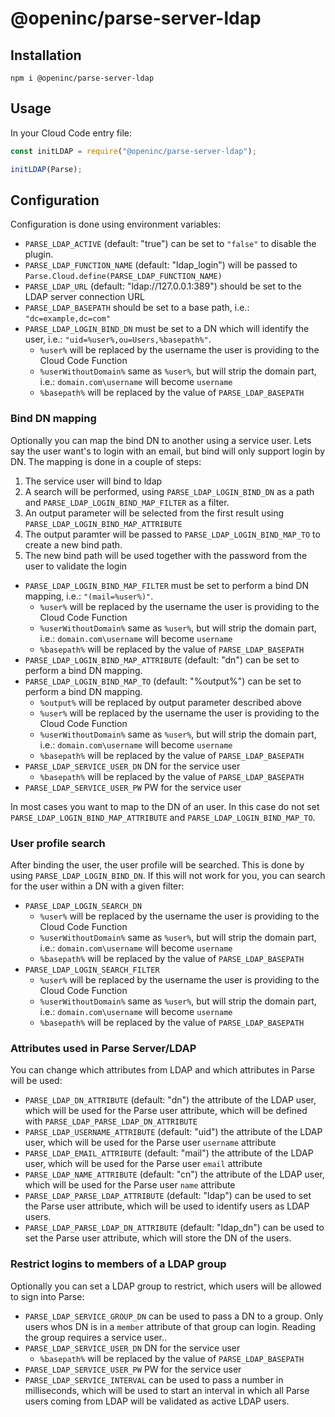 # @openinc/parse-server-ldap

## Installation

```
npm i @openinc/parse-server-ldap
```

## Usage

In your Cloud Code entry file:

```js
const initLDAP = require("@openinc/parse-server-ldap");

initLDAP(Parse);
```

## Configuration

Configuration is done using environment variables:

- `PARSE_LDAP_ACTIVE` (default: "true") can be set to `"false"` to disable the plugin.
- `PARSE_LDAP_FUNCTION_NAME` (default: "ldap_login") will be passed to `Parse.Cloud.define(PARSE_LDAP_FUNCTION_NAME)`
- `PARSE_LDAP_URL` (default: "ldap://127.0.0.1:389") should be set to the LDAP server connection URL
- `PARSE_LDAP_BASEPATH` should be set to a base path, i.e.: `"dc=example,dc=com"`
- `PARSE_LDAP_LOGIN_BIND_DN` must be set to a DN which will identify the user, i.e.: `"uid=%user%,ou=Users,%basepath%"`.
  - `%user%` will be replaced by the username the user is providing to the Cloud Code Function
  - `%userWithoutDomain%` same as `%user%`, but will strip the domain part, i.e.: `domain.com\username` will become `username`
  - `%basepath%` will be replaced by the value of `PARSE_LDAP_BASEPATH`

### Bind DN mapping

Optionally you can map the bind DN to another using a service user. Lets say the user want's to login with an email, but bind will only support login by DN. The mapping is done in a couple of steps:

1. The service user will bind to ldap
2. A search will be performed, using `PARSE_LDAP_LOGIN_BIND_DN` as a path and `PARSE_LDAP_LOGIN_BIND_MAP_FILTER` as a filter.
3. An output parameter will be selected from the first result using `PARSE_LDAP_LOGIN_BIND_MAP_ATTRIBUTE`
4. The output paramter will be passed to `PARSE_LDAP_LOGIN_BIND_MAP_TO` to create a new bind path.
5. The new bind path will be used together with the password from the user to validate the login

- `PARSE_LDAP_LOGIN_BIND_MAP_FILTER` must be set to perform a bind DN mapping, i.e.: `"(mail=%user%)"`.
  - `%user%` will be replaced by the username the user is providing to the Cloud Code Function
  - `%userWithoutDomain%` same as `%user%`, but will strip the domain part, i.e.: `domain.com\username` will become `username`
  - `%basepath%` will be replaced by the value of `PARSE_LDAP_BASEPATH`
- `PARSE_LDAP_LOGIN_BIND_MAP_ATTRIBUTE` (default: "dn") can be set to perform a bind DN mapping.
- `PARSE_LDAP_LOGIN_BIND_MAP_TO` (default: "%output%") can be set to perform a bind DN mapping.
  - `%output%` will be replaced by output parameter described above
  - `%user%` will be replaced by the username the user is providing to the Cloud Code Function
  - `%userWithoutDomain%` same as `%user%`, but will strip the domain part, i.e.: `domain.com\username` will become `username`
  - `%basepath%` will be replaced by the value of `PARSE_LDAP_BASEPATH`
- `PARSE_LDAP_SERVICE_USER_DN` DN for the service user
  - `%basepath%` will be replaced by the value of `PARSE_LDAP_BASEPATH`
- `PARSE_LDAP_SERVICE_USER_PW` PW for the service user

In most cases you want to map to the DN of an user. In this case do not set `PARSE_LDAP_LOGIN_BIND_MAP_ATTRIBUTE` and `PARSE_LDAP_LOGIN_BIND_MAP_TO`.

### User profile search

After binding the user, the user profile will be searched. This is done by using `PARSE_LDAP_LOGIN_BIND_DN`. If this will not work for you, you can search for the user within a DN with a given filter:

- `PARSE_LDAP_LOGIN_SEARCH_DN`
  - `%user%` will be replaced by the username the user is providing to the Cloud Code Function
  - `%userWithoutDomain%` same as `%user%`, but will strip the domain part, i.e.: `domain.com\username` will become `username`
  - `%basepath%` will be replaced by the value of `PARSE_LDAP_BASEPATH`
- `PARSE_LDAP_LOGIN_SEARCH_FILTER`
  - `%user%` will be replaced by the username the user is providing to the Cloud Code Function
  - `%userWithoutDomain%` same as `%user%`, but will strip the domain part, i.e.: `domain.com\username` will become `username`
  - `%basepath%` will be replaced by the value of `PARSE_LDAP_BASEPATH`

### Attributes used in Parse Server/LDAP

You can change which attributes from LDAP and which attributes in Parse will be used:

- `PARSE_LDAP_DN_ATTRIBUTE` (default: "dn") the attribute of the LDAP user, which will be used for the Parse user attribute, which will be defined with `PARSE_LDAP_PARSE_LDAP_DN_ATTRIBUTE`
- `PARSE_LDAP_USERNAME_ATTRIBUTE` (default: "uid") the attribute of the LDAP user, which will be used for the Parse user `username` attribute
- `PARSE_LDAP_EMAIL_ATTRIBUTE` (default: "mail") the attribute of the LDAP user, which will be used for the Parse user `email` attribute
- `PARSE_LDAP_NAME_ATTRIBUTE` (default: "cn") the attribute of the LDAP user, which will be used for the Parse user `name` attribute
- `PARSE_LDAP_PARSE_LDAP_ATTRIBUTE` (default: "ldap") can be used to set the Parse user attribute, which will be used to identify users as LDAP users.
- `PARSE_LDAP_PARSE_LDAP_DN_ATTRIBUTE` (default: "ldap_dn") can be used to set the Parse user attribute, which will store the DN of the users.

### Restrict logins to members of a LDAP group

Optionally you can set a LDAP group to restrict, which users will be allowed to sign into Parse:

- `PARSE_LDAP_SERVICE_GROUP_DN` can be used to pass a DN to a group. Only users whos DN is in a `member` attribute of that group can login. Reading the group requires a service user..
- `PARSE_LDAP_SERVICE_USER_DN` DN for the service user
  - `%basepath%` will be replaced by the value of `PARSE_LDAP_BASEPATH`
- `PARSE_LDAP_SERVICE_USER_PW` PW for the service user
- `PARSE_LDAP_SERVICE_INTERVAL` can be used to pass a number in milliseconds, which will be used to start an interval in which all Parse users coming from LDAP will be validated as active LDAP users.
